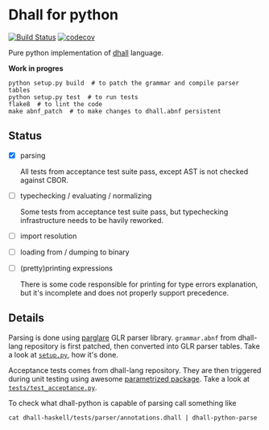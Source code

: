Dhall for python
================

[![Build Status](https://travis-ci.com/SupraSummus/dhall-python.svg?branch=master)](https://travis-ci.com/SupraSummus/dhall-python)
[![codecov](https://codecov.io/gh/SupraSummus/dhall-python/branch/master/graph/badge.svg)](https://codecov.io/gh/SupraSummus/dhall-python)

Pure python implementation of [dhall](https://github.com/dhall-lang/dhall-lang) language.

**Work in progres**

    python setup.py build  # to patch the grammar and compile parser tables
    python setup.py test  # to run tests
    flake8  # to lint the code
    make abnf_patch  # to make changes to dhall.abnf persistent

Status
------

 * [x] parsing

   All tests from acceptance test suite pass, except AST is not checked against CBOR.
 
 * [ ] typechecking / evaluating / normalizing

   Some tests from acceptance test suite pass, but typechecking infrastructure needs to be havily reworked.

 * [ ] import resolution
 * [ ] loading from / dumping to binary
 * [ ] (pretty)printing expressions
 
   There is some code responsible for printing for type errors explanation, but it's incomplete and does not properly support precedence.

Details
-------

Parsing is done using [parglare](https://github.com/igordejanovic/parglare) GLR parser library. `grammar.abnf` from dhall-lang repository is first patched, then converted into GLR parser tables. Take a look at [`setup.py`](setup.py), how it's done.

Acceptance tests comes from dhall-lang repository. They are then triggered during unit testing using awesome [parametrized package](https://github.com/wolever/parameterized). Take a look at [`tests/test_acceptance.py`](tests/test_acceptance.py).

To check what dhall-python is capable of parsing call something like

    cat dhall-haskell/tests/parser/annotations.dhall | dhall-python-parse
